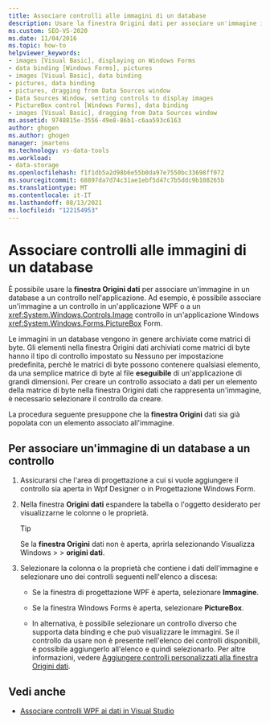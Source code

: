 ```yaml
---
title: Associare controlli alle immagini di un database
description: Usare la finestra Origini dati per associare un'immagine in un database a un controllo nell'applicazione Visual Studio dati.
ms.custom: SEO-VS-2020
ms.date: 11/04/2016
ms.topic: how-to
helpviewer_keywords:
- images [Visual Basic], displaying on Windows Forms
- data binding [Windows Forms], pictures
- images [Visual Basic], data binding
- pictures, data binding
- pictures, dragging from Data Sources window
- Data Sources Window, setting controls to display images
- PictureBox control [Windows Forms], data binding
- images [Visual Basic], dragging from Data Sources window
ms.assetid: 9748815e-3556-49e8-86b1-c6aa593c6163
author: ghogen
ms.author: ghogen
manager: jmartens
ms.technology: vs-data-tools
ms.workload:
- data-storage
ms.openlocfilehash: f1f1db5a2d98b6e55b0da97e7550bc33698ff072
ms.sourcegitcommit: 68897da7d74c31ae1ebf5d47c7b5ddc9b108265b
ms.translationtype: MT
ms.contentlocale: it-IT
ms.lasthandoff: 08/13/2021
ms.locfileid: "122154953"
---
```

# <a name="bind-controls-to-pictures-from-a-database"></a>Associare controlli alle immagini di un database

È possibile usare la **finestra Origini dati** per associare un'immagine in un database a un controllo nell'applicazione. Ad esempio, è possibile associare un'immagine a un controllo in un'applicazione WPF o a un <xref:System.Windows.Controls.Image> controllo in un'applicazione Windows <xref:System.Windows.Forms.PictureBox> Form.

Le immagini in un database vengono in genere archiviate come matrici di byte. Gli elementi  nella finestra Origini dati archiviati come matrici di byte hanno il tipo di controllo impostato su Nessuno per impostazione predefinita, perché le matrici di byte possono contenere qualsiasi elemento, da una semplice matrice di byte al file **eseguibile** di un'applicazione di grandi dimensioni. Per creare un controllo associato a dati  per un elemento della matrice di byte nella finestra Origini dati che rappresenta un'immagine, è necessario selezionare il controllo da creare.

La procedura seguente presuppone che la **finestra Origini** dati sia già popolata con un elemento associato all'immagine.

## <a name="to-bind-a-picture-in-a-database-to-a-control"></a>Per associare un'immagine di un database a un controllo

1. Assicurarsi che l'area di progettazione a cui si vuole aggiungere il controllo sia aperta in Wpf Designer o in Progettazione Windows Form.

2. Nella finestra **Origini dati** espandere la tabella o l'oggetto desiderato per visualizzarne le colonne o le proprietà.

   > [!TIP]
   > Se la **finestra Origini** dati non è aperta, aprirla selezionando Visualizza Windows  >    >  **origini dati**.

3. Selezionare la colonna o la proprietà che contiene i dati dell'immagine e selezionare uno dei controlli seguenti nell'elenco a discesa:

    - Se la finestra di progettazione WPF è aperta, selezionare **Immagine**.

    - Se la finestra Windows Forms è aperta, selezionare **PictureBox**.

    - In alternativa, è possibile selezionare un controllo diverso che supporta data binding e che può visualizzare le immagini. Se il controllo da usare non è presente nell'elenco dei controlli disponibili, è possibile aggiungerlo all'elenco e quindi selezionarlo. Per altre informazioni, vedere [Aggiungere controlli personalizzati alla finestra Origini dati](../data-tools/add-custom-controls-to-the-data-sources-window.md).

## <a name="see-also"></a>Vedi anche

- [Associare controlli WPF ai dati in Visual Studio](../data-tools/bind-wpf-controls-to-data-in-visual-studio.md)
